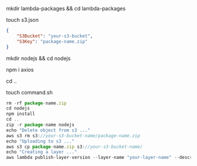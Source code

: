 
mkdir lambda-packages && cd lambda-packages

touch s3.json

```json
{
    "S3Bucket": "your-s3-bucket",
    "S3Key": "package-name.zip"
}
```

mkdir nodejs && cd nodejs

npm i axios

cd ..

touch command.sh

```javascript
rm -rf package-name.zip
cd nodejs
npm install
cd ..
zip -r package-name nodejs
echo "Delete object from s3 ..."
aws s3 rm s3://your-s3-bucket-name/package-name.zip
echo "Uploading to s3 ..."
aws s3 cp package-name.zip s3://your-s3-bucket-name/
echo "Creating a layer ..."
aws lambda publish-layer-version --layer-name "your-layer-name" --description "Description of your layer" --content "file://s3.json" --license-info "MIT" --compatible-runtimes "nodejs12.x"
```

